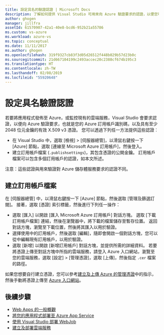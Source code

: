 ```yaml
---
title: 設定具名的驗證認證 | Microsoft Docs
description: 了解如何提供 Visual Studio 可用來向 Azure 驗證要求的認證，以便您可以將應用程式從 Visual Studio 發佈至 Azure，或用來監視現有的雲端服務。
author: ghogen
manager: jillfra
assetId: 61570907-42a1-40e8-bcd6-952b21a55786
ms.custom: vs-azure
ms.workload: azure-vs
ms.topic: conceptual
ms.date: 11/11/2017
ms.author: ghogen
ms.openlocfilehash: 319f9327cb83f3d05d26512f448b029b57d23b0c
ms.sourcegitcommit: 21d667104199c2493accec20c2388cf674b195c3
ms.translationtype: HT
ms.contentlocale: zh-TW
ms.lasthandoff: 02/08/2019
ms.locfileid: "55920648"
---
```

# <a name="set-up-named-authentication-credentials"></a>設定具名驗證認證

若要將應用程式發佈至 Azure，或監控現有的雲端服務，Visual Studio 會要求認證，以便向 Azure 驗證要求，也就是您的 Azure 訂用帳戶識別碼，以及具有至少 2048 位元金鑰的有效 X.509 v3 憑證。 您可以透過下列任一方法提供這些認證︰

- 在 Visual Studio 中，選取 [檢視] > [伺服器總管]，以滑鼠右鍵按一下 [Azure] 節點，選取 [連線至 Microsoft Azure 訂用帳戶]，然後登入。
- 建立訂用帳戶檔案 (`.publishsettings`)，其包含憑證的公開金鑰。 訂用帳戶檔案可以包含多個訂用帳戶的認證，如本文所述。

注意：這些認證與用來驗證對 Azure 儲存體服務要求的認證不同。

## <a name="create-a-subscription-file"></a>建立訂用帳戶檔案

在 [伺服器總管] 中，以滑鼠右鍵按一下 [Azure] 節點，然後選取 [管理及篩選訂閱]。 接著，選取 [憑證] 索引標籤，然後進行下列任一操作：

- 選取 [匯入] 以開啟 [匯入 Microsoft Azure 訂用帳戶] 對話方塊。 選取 [下載訂用帳戶檔案] 連結，然後在瀏覽器中，將下載的檔案儲存至暫存位置。 返回對話方塊，瀏覽至下載位置，然後將其匯入以用於驗證。
- 選擇使用中的訂用帳戶，然後選取 [編輯]，隨即會開啟一個對話方塊，您可以從中編輯現有訂用帳戶，以用於驗證。
- 選取 [新增] 以開啟 [新增訂用帳戶] 對話方塊，並提供所需的詳細資料。 若要將憑證上傳至對話方塊中所指的雲端服務，請登入 Azure 入口網站，瀏覽至您的雲端服務，選取 [設定] > [管理憑證]，選取 [上傳]，然後指定 `.cer` 檔案的路徑。

如果您想要自行建立憑證，您可以參考[建立及上傳 Azure 的管理憑證](https://msdn.microsoft.com/library/windowsazure/gg551722.aspx)中的指示，然後手動將憑證上傳至 [Azure 入口網站](https://portal.azure.com/)。

## <a name="next-steps"></a>後續步驟

- [Web Apps 的一般概觀](https://docs.microsoft.com/azure/app-service/)
- [將您的應用程式部署至 Azure App Service](https://docs.microsoft.com/azure/app-service/app-service-deploy-local-git)
- [使用 Visual Studio 部署 WebJob](https://docs.microsoft.com/azure/app-service/websites-dotnet-deploy-webjobs)
- [建立及部署雲端服務](https://docs.microsoft.com/azure/cloud-services/cloud-services-how-to-create-deploy-portal)